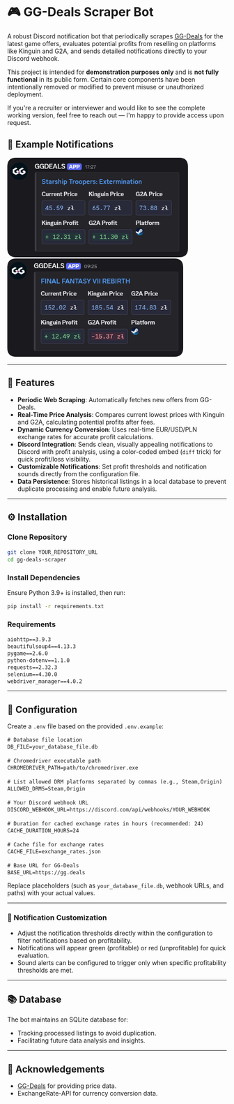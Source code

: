 # 🎮 GG-Deals Scraper Bot

A robust Discord notification bot that periodically scrapes [GG-Deals](https://gg.deals) for the latest game offers, evaluates potential profits from reselling on platforms like Kinguin and G2A, and sends detailed notifications directly to your Discord webhook.

This project is intended for **demonstration purposes only** and is **not fully functional** in its public form. Certain core components have been intentionally removed or modified to prevent misuse or unauthorized deployment.

If you're a recruiter or interviewer and would like to see the complete working version, feel free to reach out — I'm happy to provide access upon request.

## 📸 Example Notifications

![Discord Notifications Example](assets/notification_example_1.png)
![Discord Notifications Example](assets/notification_example_2.png)

---

## 🚀 Features

- **Periodic Web Scraping**: Automatically fetches new offers from GG-Deals.
- **Real-Time Price Analysis**: Compares current lowest prices with Kinguin and G2A, calculating potential profits after fees.
- **Dynamic Currency Conversion**: Uses real-time EUR/USD/PLN exchange rates for accurate profit calculations.
- **Discord Integration**: Sends clean, visually appealing notifications to Discord with profit analysis, using a color-coded embed (`diff` trick) for quick profit/loss visibility.
- **Customizable Notifications**: Set profit thresholds and notification sounds directly from the configuration file.
- **Data Persistence**: Stores historical listings in a local database to prevent duplicate processing and enable future analysis.

---

## ⚙️ Installation

### Clone Repository
```bash
git clone YOUR_REPOSITORY_URL
cd gg-deals-scraper
```

### Install Dependencies
Ensure Python 3.9+ is installed, then run:
```bash
pip install -r requirements.txt
```

### Requirements
```
aiohttp==3.9.3
beautifulsoup4==4.13.3
pygame==2.6.0
python-dotenv==1.1.0
requests==2.32.3
selenium==4.30.0
webdriver_manager==4.0.2
```

---

## 🔧 Configuration

Create a `.env` file based on the provided `.env.example`:

```env
# Database file location
DB_FILE=your_database_file.db

# Chromedriver executable path
CHROMEDRIVER_PATH=path/to/chromedriver.exe

# List allowed DRM platforms separated by commas (e.g., Steam,Origin)
ALLOWED_DRMS=Steam,Origin

# Your Discord webhook URL
DISCORD_WEBHOOK_URL=https://discord.com/api/webhooks/YOUR_WEBHOOK

# Duration for cached exchange rates in hours (recommended: 24)
CACHE_DURATION_HOURS=24

# Cache file for exchange rates
CACHE_FILE=exchange_rates.json

# Base URL for GG-Deals
BASE_URL=https://gg.deals
```

Replace placeholders (such as `your_database_file.db`, webhook URLs, and paths) with your actual values.

---

### 🔔 Notification Customization
- Adjust the notification thresholds directly within the configuration to filter notifications based on profitability.
- Notifications will appear green (profitable) or red (unprofitable) for quick evaluation.
- Sound alerts can be configured to trigger only when specific profitability thresholds are met.

---

## 📚 Database
The bot maintains an SQLite database for:
- Tracking processed listings to avoid duplication.
- Facilitating future data analysis and insights.

---

## 🙌 Acknowledgements
- [GG-Deals](https://gg.deals) for providing price data.
- ExchangeRate-API for currency conversion data.

